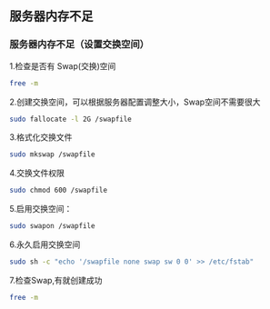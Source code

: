 ## 服务器内存不足

### 服务器内存不足（设置交换空间）

1.检查是否有 Swap(交换)空间

```bash
free -m
```

2.创建交换空间，可以根据服务器配置调整大小，Swap空间不需要很大

```bash
sudo fallocate -l 2G /swapfile
```

3.格式化交换文件

```bash
sudo mkswap /swapfile
```

4.交换文件权限

```bash
sudo chmod 600 /swapfile
```

5.启用交换空间：

```bash
sudo swapon /swapfile
```

6.永久启用交换空间

```bash
sudo sh -c "echo '/swapfile none swap sw 0 0' >> /etc/fstab"
```

7.检查Swap,有就创建成功

~~~bash
free -m
~~~

